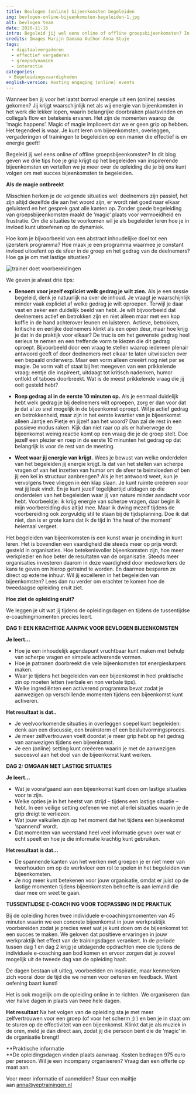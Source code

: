 ```yaml
---
title: Bevlogen (online) bijeenkomsten begeleiden
img: bevlogen-online-bijeenkomsten-begeleiden-1.jpg
alt: bevlogen team
date: 2020-11-16
intro: Begeleid jij wel eens online of offline groepsbijeenkomsten? In dit blog geven we je drie tips die je gaan helpen om er inspirerende bijeenkomsten van te maken!
credits: Images Marijn Damsma Author Anna Stuje
tags: 
  - digitaalvergaderen
  - effectief vergaderen
  - groepsdynamiek
  - interactie
categories:
 - Begeleidingsvaardigheden
english-version: Hosting engaging (online) events
---
```


Wanneer ben jij voor het laatst bomvol energie uit een (online) sessies gekomen? Jij krijgt waarschijnlijk net als wij energie van bijeenkomsten in het werk die lekker lopen, waarin belangrijke doorbraken plaatsvinden en collega’s flow en betekenis ervaren. Het zijn de momenten waarop de ‘magic happens’. Magic of magie impliceert dat we er geen grip op hebben. Het tegendeel is waar. Je kunt leren om bijeenkomsten, overleggen, vergaderingen of trainingen te begeleiden op een manier die effectief is en energie geeft! 

Begeleid jij wel eens online of offline groepsbijeenkomsten? In dit blog geven we drie tips hoe je grip krijgt op het begeleiden van inspirerende bijeenkomsten en vertellen we je meer over de opleiding die je bij ons kunt volgen om met succes bijeenkomsten te begeleiden. 

**Als de magie ontbreekt**

Misschien herken je de volgende situaties wel: deelnemers zijn passief, het zijn altijd dezelfde die aan het woord zijn, er wordt niet goed naar elkaar geluisterd en het gesprek gaat alle kanten op. Zonder goede begeleiding van groepsbijeenkomsten maakt de ‘magic’ plaats voor vermoeidheid en frustratie. Om die situaties te voorkomen wil je als begeleider leren hoe je in invloed kunt uitoefenen op de dynamiek. 

Hoe kom je bijvoorbeeld van een abstract inhoudelijke doel tot een ijzersterk programma? Hoe maak je een programma waarmee je constant invloed uitoefent op de sfeer in de groep en het gedrag van de deelnemers? Hoe ga je om met lastige situaties? 

![trainer doet voorbereidingen](./bevlogen-online-bijeenkomsten-2.png)

We geven je alvast drie tips:

*   **Benoem voor jezelf expliciet welk gedrag je wilt zien.** Als je een sessie begeleid, denk je natuurlijk na over de inhoud. Je vraagt je waarschijnlijk minder vaak expliciet af welke gedrag je wilt oproepen. Terwijl je daar vast en zeker een duidelijk beeld van hebt. Je wilt bijvoorbeeld dat deelnemers actief en betrokken zijn en niet alleen maar met een kop koffie in de hand achterover leunen en luisteren. Actieve, betrokken, kritische en eerlijke deelnemers klinkt als een open deur, maar hoe krijg je dat in de praktijk voor elkaar? De truc is om het gewenste gedrag heel serieus te nemen en een treffende vorm te kiezen die dit gedrag oproept. Bijvoorbeeld door een vraag te stellen waarop iedereen plenair antwoord geeft of door deelnemers met elkaar te laten uitwisselen over een bepaald onderwerp. Maar een vorm alleen creeërt nog niet per se magie. De vorm valt of staat bij het meegeven van een prikkelende vraag: eentje die inspireert, uitdaagt tot kritisch nadenken, humor ontlokt of taboes doorbreekt. Wat is de meest prikkelende vraag die jij ooit gesteld hebt?

*   **Roep gedrag al in de eerste 10 minuten op.** Als je eenmaal duidelijk hebt welk gedrag je bij deelnemers wilt oproepen, zorg er dan voor dat je dat al zo snel mogelijk in de bijeenkomst oproept. Wil je actief gedrag en betrokkenheid, maar zijn in het eerste kwartier van je bijeenkomst alleen Jantje en Pietje en jijzelf aan het woord? Dan zal de rest in een passieve modus raken. Kijk dan niet raar op als er halverwege de bijeenkomst weinig reactie komt op een vraag die je de groep stelt. Doe jezelf een plezier en roep in de eerste 10 minunten het gedrag op dat belangrijk is voor de rest van de meeting.

*   **Weet waar jij energie van krijgt.** Wees je bewust van welke onderdelen van het begeleiden jij energie krijgt. Is dat van het stellen van scherpe vragen of van het inzetten van humor om de sfeer te beinvloeden of ben jij een kei in structuur aanbrengen? Als je het antwoord weet, kun je vervolgens twee vliegen in één klap slaan. Je kunt ruimte creëeren voor wat jij leuk vindt. En je kunt jezelf tegelijkertijd uitdagen op die onderdelen van het begeleiden waar jij van nature minder aandacht voor hebt. Voorbeeldje: ik krijg energie van scherpe vragen, daar begin ik mijn voorbereiding dus altijd mee. Maar ik dwing mezelf tijdens de voorbereiding ook zorgvuldig stil te staan bij de tijdsplanning. Doe ik dat niet, dan is er grote kans dat ik de tijd in ‘the heat of the moment’ helemaal vergeet. 

Het begeleiden van bijeenkomsten is een kunst waar je oneinding in kunt leren. Het is bovendien een vaardigheid die steeds meer op prijs wordt gesteld in organisaties. Hoe betekenisvoller bijeenkomsten zijn, hoe meer werkplezier en hoe beter de resultaten van de organisatie. Steeds meer organisaties investeren daarom in deze vaardigheid door medewerkers de kans te geven om hierop getraind te worden. En daarmee besparen ze direct op externe inhuur. Wil jij excelleren in het begeleiden van bijeenkomsten? Lees dan nu verder om erachter te komen hoe de tweedaagse opleiding eruit ziet. 

**Hoe ziet de opleiding eruit?**

We leggen je uit wat jij tijdens de opleidingsdagen en tijdens de tussentijdse e-coachingmomenten precies leert.

**DAG 1: EEN KRACHTIGE AANPAK VOOR BEVLOGEN BIJEENKOMSTEN**

**Je leert…**

*   Hoe je een inhoudelijk agendapunt vruchtbaar kunt maken met behulp van scherpe vragen en simpele activerende vormen.
*   Hoe je patronen doorbreekt die vele bijeenkomsten tot energieslurpers maken.
*   Waar je tijdens het begeleiden van een bijeenkomst in heel praktische zin op moeten letten (verbale en non verbale tips).
*   Welke ingrediënten een activerend programma bevat zodat je aanwezigen op verschillende momenten tijdens een bijeenkomst kunt activeren.  

**Het resultaat is dat..**

*   Je veelvoorkomende situaties in overleggen soepel kunt begeleiden: denk aan een discussie, een brainstorm of een besluitvormingsproces.
*   Je meer zelfvertrouwen voelt doordat je meer grip hebt op het gedrag van aanwezigen tijdens een bijeenkomst.
*   Je een (online) setting kunt creëeren waarin je met de aanwezigen succesvol aan het doel van de bijeenkomst kunt werken.

**DAG 2: OMGAAN MET LASTIGE SITUATIES** 

**Je leert…**

*   Wat je voorafgaand aan een bijeenkomst kunt doen om lastige situaties voor te zijn.
*   Welke opties je in het heetst van strijd – tijdens een lastige situatie – hebt. In een veilige setting oefenen we met allerlei situaties waarin je de grip dreigt te verliezen.
*   Wat jouw valkuilen zijn op het moment dat het tijdens een bijeenkomst ‘spannend’ wordt.
*   Dat momenten van weerstand heel veel informatie geven over wat er echt speelt en hoe je die informatie krachtig kunt gebruiken.

**Het resultaat is dat…**

*   De spannende kanten van het werken met groepen je er niet meer van weerhouden om op de werkvloer een rol te spelen in het begeleiden van bijeenkomsten. 
*   Je nog meer kunt betekenen voor jouw organisatie, omdat er juist op de lastige momenten tijdens bijeenkomsten behoefte is aan iemand die daar mee om weet te gaan.

**TUSSENTIJDSE E-COACHING VOOR TOEPASSING IN DE PRAKTIJK**

Bij de opleiding horen twee individuele e-coachingsmomenten van 45 minuten waarin we een concrete bijeenkomst in jouw werkpraktijk voorbereiden zodat je precies weet wat je kunt doen om de bijeenkomst tot een succes te maken. We geloven dat positieve ervaringen in jouw werkpraktijk het effect van de trainingsdagen verankert. In de periode tussen dag 1 en dag 2 krijg je uitdagende opdrachten mee die tijdens de individuele e-coaching aan bod komen en ervoor zorgen dat je zoveel mogelijk uit de tweede dag van de opleiding haalt. 

De dagen bestaan uit uitleg, voorbeelden en inspiratie, maar kenmerken zich vooral door de tijd die we nemen voor oefenen en feedback. Want oefening baart kunst!

Het is ook mogelijk om de opleiding online in te richten. We organiseren dan vier halve dagen in plaats van twee hele dagen.

**Het resultaat** Na het volgen van de opleiding sta je met meer zelfvertrouwen voor een groep (of voor het scherm ;) ) en ben je in staat om te sturen op de effectiviteit van een bijeenkomst. Klinkt dat je als muziek in de oren, meld je dan direct aan, zodat jij die persoon bent die de ‘magic’ in de organisatie brengt!

**Praktische informatie  
**De opleidingsdagen vinden plaats aanvraag. Kosten bedragen 975 euro per persoon. Wil je een incompany organiseren? Vraag dan een offerte op maat aan. 

Voor meer informatie of aanmelden? Stuur een mailtje aan [anna@yeptrainingen.nl](mailto:anna@yeptrainingen.nl)